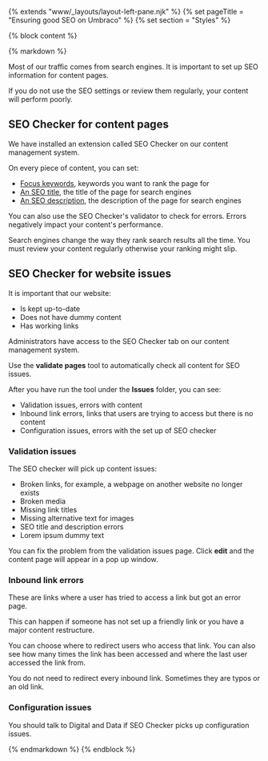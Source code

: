 {% extends "www/_layouts/layout-left-pane.njk" %}
{% set pageTitle = "Ensuring good SEO on Umbraco" %}
{% set section = "Styles" %}

{% block content %}

{% markdown %}

Most of our traffic comes from search engines. It is important to set up SEO information for content pages.

If you do not use the SEO settings or review them regularly, your content will perform poorly.


## SEO Checker for content pages

We have installed an extension called SEO Checker on our content management system.

On every piece of content, you can set:
- [Focus keywords](https://yoast.com/focus-keyword/), keywords you want to rank the page for
- [An SEO title](https://yoast.com/page-titles-seo/), the title of the page for search engines
- [An SEO description](https://yoast.com/meta-descriptions/), the description of the page for search engines

You can also use the SEO Checker's validator to check for errors. Errors negatively impact your content's performance.

<div class="wmnds-inset-text">
  Search engines change the way they rank search results all the time. You must review your content regularly otherwise your ranking might slip.
</div>

## SEO Checker for website issues
It is important that our website:
- Is kept up-to-date
- Does not have dummy content
- Has working links

Administrators have access to the SEO Checker tab on our content management system.

Use the **validate pages** tool to automatically check all content for SEO issues.

After you have run the tool under the **Issues** folder, you can see:
- Validation issues, errors with content
- Inbound link errors, links that users are trying to access but there is no content
- Configuration issues, errors with the set up of SEO checker

### Validation issues
The SEO checker will pick up content issues:
- Broken links, for example, a webpage on another website no longer exists
- Broken media
- Missing link titles
- Missing alternative text for images
- SEO title and description errors
- Lorem ipsum dummy text

You can fix the problem from the validation issues page. Click **edit** and the content page will appear in a pop up window.

### Inbound link errors
These are links where a user has tried to access a link but got an error page.

This can happen if someone has not set up a friendly link or you have a major content restructure.

You can choose where to redirect users who access that link. You can also see how many times the link has been accessed and where the last user accessed the link from.

<div class="wmnds-inset-text">
  You do not need to redirect every inbound link. Sometimes they are typos or an old link.
</div>

### Configuration issues
You should talk to Digital and Data if SEO Checker picks up configuration issues.

{% endmarkdown %}
{% endblock %}
